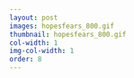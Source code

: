 ```yaml
---
layout: post
images: hopesfears_800.gif
thumbnail: hopesfears_800.gif
col-width: 1
img-col-width: 1
order: 8
---
```

